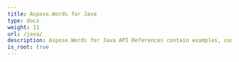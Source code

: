```yaml
---
title: Aspose.Words for Java
type: docs
weight: 11
url: /java/
description: Aspose.Words for Java API References contain examples, code snippets, and API documentation. It provides packages, classes, interfaces, and other API details.
is_root: true
---
```

